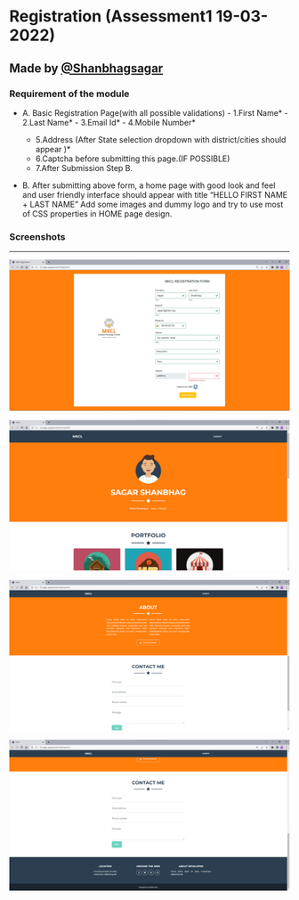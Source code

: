 # Registration (Assessment1 19-03-2022)

## Made by [@Shanbhagsagar](https://github.com/Shanbhagsagar)

### Requirement of the module

- A.	Basic Registration Page(with all possible validations)
        - 1.First Name*
        - 2.Last Name*
        - 3.Email Id*
        - 4.Mobile Number*
	- 5.Address (After State selection dropdown with district/cities should appear )*
	- 6.Captcha before submitting this page.(IF POSSIBLE)
	- 7.After Submission Step B.

- B.	After submitting above form, a home page with good look and feel and user friendly interface should appear with title “HELLO FIRST NAME + LAST NAME”
Add some images and dummy logo and try to use most of CSS properties in HOME page design.

### Screenshots
---

![](https://github.com/Shanbhagsagar/sagar_assessment1/blob/main/images/1.png)

![](https://github.com/Shanbhagsagar/sagar_assessment1/blob/main/images/2.png)

![](https://github.com/Shanbhagsagar/sagar_assessment1/blob/main/images/3.png)

![](https://github.com/Shanbhagsagar/sagar_assessment1/blob/main/images/4.png)
